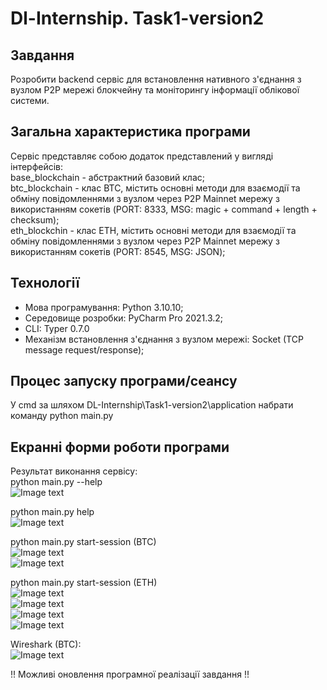 # Dl-Internship. Task1-version2

## Завдання
Розробити backend сервіс для встановлення нативного з'єднання з вузлом P2P мережі блокчейну та моніторингу інформації облікової системи. 

## Загальна характеристика програми
Сервіс представляє собою додаток представлений у вигляді інтерфейсів:  
base_blockchain - абстрактний базовий клас;   
btc_blockchain - клас BTC, містить основні методи для взаємодії та обміну повідомленнями з вузлом через P2P Mainnet мережу з використанням сокетів (PORT: 8333, MSG: magic + command + length + checksum);    
eth_blockchin - клас ETH, містить основні методи для взаємодії та обміну повідомленнями з вузлом через P2P Mainnet мережу з використанням сокетів (PORT: 8545, MSG: JSON);      

## Технології 
- Мова програмування: Python 3.10.10;  
- Середовище розробки: PyCharm Pro 2021.3.2;
- CLI: Typer 0.7.0
- Механізм встановлення з'єднання з вузлом мережі: Socket (TCP message request/response);  

## Процес запуску програми/сеансу
У cmd за шляхом DL-Internship\Task1-version2\application набрати команду python main.py

## Екранні форми роботи програми
Результат виконання сервісу:  
python main.py --help  
![Image text](https://github.com/tu4k0/DL-Internship/blob/master/Task1-version2/app_images/version_1/--help.png)    

python main.py help  
![Image text](https://github.com/tu4k0/DL-Internship/blob/master/Task1-version2/app_images/version_1/help.png)   

python main.py start-session (BTC)  
![Image text](https://github.com/tu4k0/DL-Internship/blob/master/Task1-version2/app_images/version_1/start-session_BTC.png)  
![Image text](https://github.com/tu4k0/DL-Internship/blob/master/Task1-version2/app_images/version_1/start-session_BTC2.png)  

python main.py start-session (ETH)  
![Image text](https://github.com/tu4k0/DL-Internship/blob/master/Task1-version2/app_images/version_1/start-session_ETH1.png)  
![Image text](https://github.com/tu4k0/DL-Internship/blob/master/Task1-version2/app_images/version_1/start-session_ETH2.png)  
![Image text](https://github.com/tu4k0/DL-Internship/blob/master/Task1-version2/app_images/version_1/start-session_ETH3.png)  
![Image text](https://github.com/tu4k0/DL-Internship/blob/master/Task1-version2/app_images/version_1/start-session_ETH4.png)  

Wireshark (BTC):  
![Image text](https://github.com/tu4k0/DL-Internship/blob/master/Task1-version2/app_images/wireshark/wireshark_result.png)    

!! Можливі оновлення програмної реалізації завдання !!  